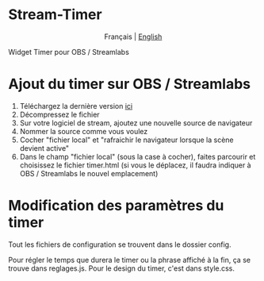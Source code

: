 # Stream-Timer

<p align="center">
  <span>Français</span> |
  <a href="https://github.com/EpicSimen/Stream-Timer/blob/main/lang/README.en.md">English</a>
</p>

Widget Timer pour OBS / Streamlabs

# Ajout du timer sur OBS / Streamlabs

1. Téléchargez la dernière version [ici](https://github.com/EpicSimen/Stream-Timer/releases)
2. Décompressez le fichier
3. Sur votre logiciel de stream, ajoutez une nouvelle source de navigateur
4. Nommer la source comme vous voulez
5. Cocher "fichier local" et "rafraichir le navigateur lorsque la scène devient active"
6. Dans le champ "fichier local" (sous la case à cocher), faites parcourir et choisissez le fichier timer.html (si vous le déplacez, il faudra indiquer à OBS / Streamlabs le nouvel emplacement)

# Modification des paramètres du timer
Tout les fichiers de configuration se trouvent dans le dossier config. 

Pour régler le temps que durera le timer ou la phrase affiché à la fin, ça se trouve dans reglages.js. Pour le design du timer, c'est dans style.css.
